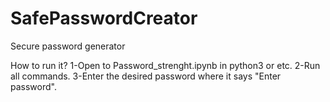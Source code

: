 # SafePasswordCreator
Secure password generator

How to run it?
1-Open to Password_strenght.ipynb in python3 or etc.
2-Run all commands.
3-Enter the desired password where it says "Enter password".


